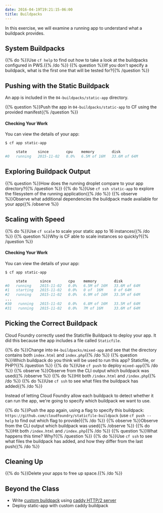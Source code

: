 ```yaml
---
date: 2016-04-19T19:21:15-06:00
title: Buildpacks
---
```


In this exercise, we will examine a running app to understand what a buildpack provides.

## System Buildpacks

{{% do %}}Use `cf help` to find out how to take a look at the buildpacks configured in PWS.{{% /do %}}
{{% question %}}If you don't specify a buildpack, what is the first one that will be tested for?{{% /question %}}


## Pushing with the Static Buildpack

An app is included in the `04-buildpacks/static-app` directory.

{{% question %}}Push the app in `04-buildpacks/static-app` to CF using the provided manifest{{% /question %}}

#### Checking Your Work

You can view the details of your app:

```sh
$ cf app static-app

     state     since        cpu    memory        disk
#0   running   2015-11-02   0.0%   6.5M of 16M   33.6M of 64M
```

## Exploring Buildpack Output

{{% question %}}How does the running droplet compare to your app directory?{{% /question %}}
{{% do %}}Use `cf ssh static-app` to explore the filesystem of the running application{{% /do %}}
{{% observe %}}Observe what additional dependencies the buildpack made available for your app{{% /observe %}}

## Scaling with Speed

{{% do %}}Use `cf scale` to scale your static app to 16 instances{{% /do %}}
{{% question %}}Why is CF able to scale instances so quickly?{{% /question %}}


#### Checking Your Work

You can view the details of your app:

```sh
$ cf app static-app

     state      since        cpu    memory        disk
#0   running    2015-11-02   0.0%   6.5M of 16M   33.6M of 64M
#1   starting   2015-11-02   0.0%   0 of  16M     0 of 64M
#2   running    2015-11-02   0.0%   6.9M of 16M   33.5M of 64M
...
#30   running   2015-11-02   0.0%   6.8M of 16M   33.5M of 64M
#31   running   2015-11-02   0.0%   7M of 16M     33.6M of 64M
```


## Picking the Correct Buildpack

Cloud Foundry correctly used the Staticfile Buildpack to deploy your app. It did this because the app includes a file
called `Staticfile`.

{{% do %}}Change into `04-buildpacks/mixed-app` and see that the directory contains both `index.html` and `index.php`{{% /do %}}
{{% question %}}Which buildpack do you think will be used to run this app? Staticfile, or PHP?{{% /question %}}
{{% do %}}Use `cf push` to deploy `mixed-app`{{% /do %}}
{{% observe %}}Observe from the CLI output which buildpack was used{{% /observe %}}
{{% do %}}Hit both `/index.html` and `/index.php`{{% /do %}}
{{% do %}}Use `cf ssh` to see what files the buildpack has added{{% /do %}}

Instead of letting Cloud Foundry allow each buildpack to detect whether it can run the app, we're going to specify which buildpack we want to use.

{{% do %}}Push the app again, using a flag to specify this buildpack: `https://github.com/cloudfoundry/staticfile-buildpack` (use `cf push --help` to find out which flag to provide){{% /do %}}
{{% observe %}}Observe from the CLI output which buildpack was used{{% /observe %}}
{{% do %}}Hit both `/index.html` and `/index.php`{{% /do %}}
{{% question %}}What happens this time? Why?{{% /question %}}
{{% do %}}Use `cf ssh` to see what files the buildpack has added, and how they differ from the last push{{% /do %}}


## Cleaning Up

{{% do %}}Delete your apps to free up space.{{% /do %}}

## Beyond the Class

  * Write [custom buildpack](https://docs.cloudfoundry.org/buildpacks/custom.html) using [caddy HTTP/2 server](https://caddyserver.com/)
  * Deploy static-app with custom caddy buildpack
